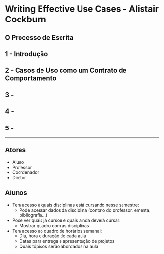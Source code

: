 # Writing Effective Use Cases - Alistair Cockburn

## O Processo de Escrita


## 1 - Introdução


## 2 - Casos de Uso como um Contrato de Comportamento



## 3 - 

## 4 - 

## 5 - 

- - - - - - - - - - - - - - - - - - - - - - - - - - - - - - - - - - - - - - - - - - - - - - - - - -

## Atores
- Aluno
- Professor
- Coordenador
- Diretor

## Alunos

- Tem acesso à quais disciplinas está cursando nesse semestre:
    - Pode acessar dados da disciplina (contato do professor, ementa, bibliografia...)
- Pode ver quais já cursou e quais ainda deverá cursar:
    - Mostrar quadro com as disciplinas
- Tem acesso ao quadro de horários semanal:
    - Dia, hora e duração de cada aula
    - Datas para entrega e apresentação de projetos
    - Quais tópicos serão abordados na aula
